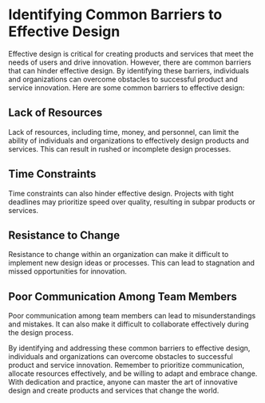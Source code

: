Identifying Common Barriers to Effective Design
=================================================================================

Effective design is critical for creating products and services that meet the needs of users and drive innovation. However, there are common barriers that can hinder effective design. By identifying these barriers, individuals and organizations can overcome obstacles to successful product and service innovation. Here are some common barriers to effective design:

Lack of Resources
-----------------

Lack of resources, including time, money, and personnel, can limit the ability of individuals and organizations to effectively design products and services. This can result in rushed or incomplete design processes.

Time Constraints
----------------

Time constraints can also hinder effective design. Projects with tight deadlines may prioritize speed over quality, resulting in subpar products or services.

Resistance to Change
--------------------

Resistance to change within an organization can make it difficult to implement new design ideas or processes. This can lead to stagnation and missed opportunities for innovation.

Poor Communication Among Team Members
-------------------------------------

Poor communication among team members can lead to misunderstandings and mistakes. It can also make it difficult to collaborate effectively during the design process.

By identifying and addressing these common barriers to effective design, individuals and organizations can overcome obstacles to successful product and service innovation. Remember to prioritize communication, allocate resources effectively, and be willing to adapt and embrace change. With dedication and practice, anyone can master the art of innovative design and create products and services that change the world.
